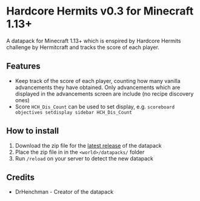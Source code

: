 # Hardcore Hermits v0.3 for Minecraft 1.13+

A datapack for Minecraft 1.13+ which is enspired by Hardcore Hermits challenge
by Hermitcraft and tracks the score of each player.

## Features

* Keep track of the score of each player, counting how many vanilla advancements they
  have obtained. Only advancements which are displayed in the advancements screen are include (no recipe discovery ones)
* Score `HCH_Dis_Count` can be used to set display, e.g. `scoreboard objectives setdisplay sidebar HCH_Dis_Count`

## How to install

1. Download the zip file for the [latest release](https://github.com/DrHenchman/hardcore-hermits/releases/download/v0.3/hardcore-hermits.zip) of the datapack
2. Place the zip file in in the `<world>/datapacks/` folder
3. Run `/reload` on your server to detect the new datapack

## Credits

* DrHenchman - Creator of the datapack
